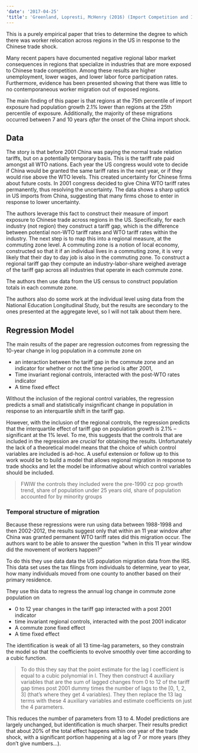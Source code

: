 ```yaml
---
'date': '2017-04-25'
'title': 'Greenland, Lopresti, McHenry (2016) (Import Competition and Internal Migration)'
---
```


<p>This is a purely empirical paper that tries to determine the degree to which there was worker relocation across regions in the US in response to the Chinese trade shock.</p>
<p>Many recent papers have documented negative regional labor market consequences in regions that specialize in industries that are more exposed to Chinese trade competition. Among these results are higher unemployment, lower wages, and lower labor force participation rates. Furthermore, evidence has been presented showing that there was little to no contemporaneous worker migration out of exposed regions.</p>
<p>The main finding of this paper is that regions at the 75th percentile of import exposure had population growth 2.1% lower than regions at the 25th percentile of exposure. Additionally, the majority of these migrations occurred between 7 and 10 years <em>after</em> the onset of the China import shock.</p>
<h2 id="data">Data</h2>
<p>The story is that before 2001 China was paying the normal trade relation tariffs, but on a potentially temporary basis. This is the tariff rate paid amongst all WTO nations. Each year the US congress would vote to decide if China would be granted the same tariff rates in the next year, or if they would rise above the WTO levels. This created uncertainty for Chinese firms about future costs. In 2001 congress decided to give China WTO tariff rates permanently, thus resolving the uncertainty. The data shows a sharp uptick in US imports from China, suggesting that many firms chose to enter in response to lower uncertainty.</p>
<p>The authors leverage this fact to construct their measure of import exposure to Chinese trade across regions in the US. Specifically, for each industry (not region) they construct a tariff gap, which is the difference between potential non-WTO tariff rates and WTO tariff rates within the industry. The next step is to map this into a regional measure, at the commuting zone level. A commuting zone is a notion of local economy, constructed so that it if an individual lives in a commuting zone, it is very likely that their day to day job is also in the commuting zone. To construct a regional tariff gap they compute an industry-labor-share weighed average of the tariff gap across all industries that operate in each commute zone.</p>
<p>The authors then use data from the US census to construct population totals in each commute zone.</p>
<p>The authors also do some work at the individual level using data from the National Education Longitudinal Study, but the results are secondary to the ones presented at the aggregate level, so I will not talk about them here.</p>
<!-- The final main source of data comes From the National Education Longitudinal
Study of 1988 and 2002. This data set constructs a nationally-representative
sample of 10th graders, providing information in location, demographics, and
educational outcomes. 10 years after the initial survey, there is a follow-up
survey that reports the location of main residence for all the original
participants. This allows the authors to track the migration patterns at the
individual level, with additional data on demographics and educational outcomes. -->
<h2 id="regression-model">Regression Model</h2>
<p>The main results of the paper are regression outcomes from regressing the 10-year change in log population in a commute zone on</p>
<ul>
<li>an interaction between the tariff gap in the commute zone and an indicator for whether or not the time period is after 2001,</li>
<li>Time invariant regional controls, interacted with the post-WTO rates indicator</li>
<li>A time fixed effect</li>
</ul>
<p>Without the inclusion of the regional control variables, the regression predicts a small and statistically insignificant change in population in response to an interquartile shift in the tariff gap.</p>
<p>However, with the inclusion of the regional controls, the regression predicts that the interquartile effect of tariff gap on population growth is 2.1% – significant at the 1% level. To me, this suggests that the controls that are included in the regression are <em>crucial</em> for obtaining the results. Unfortunately the lack of a theoretical model means that the choice of which control variables are included is ad-hoc. A useful extension or follow up to this work would be to build a model that allows regional migration in response to trade shocks and let the model be informative about which control variables should be included.</p>
<blockquote>
<p>FWIW the controls they included were the pre-1990 cz pop growth trend, share of population under 25 years old, share of population accounted for by minority groups</p>
</blockquote>
<h3 id="temporal-structure-of-migration">Temporal structure of migration</h3>
<p>Because these regressions were run using data between 1988-1998 and then 2002-2012, the results suggest only that within an 11 year window after China was granted permanent WTO tariff rates did this migration occur. The authors want to be able to answer the question “when in this 11 year window did the movement of workers happen?”</p>
<p>To do this they use data data the US population migration data from the IRS. This data set uses the tax filings from individuals to determine, year to year, how many individuals moved from one county to another based on their primary residence.</p>
<p>They use this data to regress the annual log change in commute zone population on</p>
<ul>
<li>0 to 12 year changes in the tariff gap interacted with a post 2001 indicator</li>
<li>time invariant regional controls, interacted with the post 2001 indicator</li>
<li>A commute zone fixed effect</li>
<li>A time fixed effect</li>
</ul>
<p>The identification is weak of all 13 time-lag parameters, so they constrain the model so that the coefficients to evolve smoothly over time according to a cubic function.</p>
<blockquote>
<p>To do this they say that the point estimate for the lag l coefficient is equal to a cubic polynomial in l. They then construct 4 auxiliary variables that are the sum of lagged changes from 0 to 12 of the tariff gap times post 2001 dummy times the number of lags to the [0, 1, 2, 3] (that’s where they get 4 variables). They then replace the 13 lag terms with these 4 auxiliary variables and estimate coefficients on just the 4 parameters.</p>
</blockquote>
<p>This reduces the number of parameters from 13 to 4. Model predictions are largely unchanged, but identification is much sharper. Their results predict that about 20% of the total effect happens within one year of the trade shock, with a significant portion happening at a lag of 7 or more years (they don’t give numbers…).</p>

